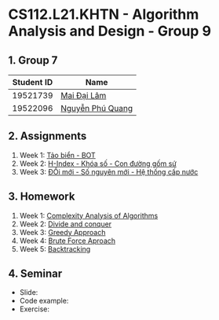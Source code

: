 # CS112.L21.KHTN - Algorithm Analysis and Design - Group 9

## 1. Group 7
| Student ID | Name |
| --- | --- |
| 19521739 | [Mai Đại Lâm](https://github.com/Kaito-Kido) |
| 19522096 | [Nguyễn Phú Quang](https://github.com/McPepperoni) |

## 2. Assignments
1. Week 1: [Tảo biển - BOT]()
2. Week 2: [H-Index - Khóa số - Con đường gốm sứ]()
3. Week 3: [ĐỔi mới - Số nguyên mới - Hệ thống cấp nước]()

## 3. Homework
1. Week 1: [Complexity Analysis of Algorithms]() 
2. Week 2: [Divide and conquer]()
3. Week 3: [Greedy Approach]()
4. Week 4: [Brute Force Aproach]()
5. Week 5: [Backtracking]()
## 4. Seminar
- Slide:
- Code example:
- Exercise:



